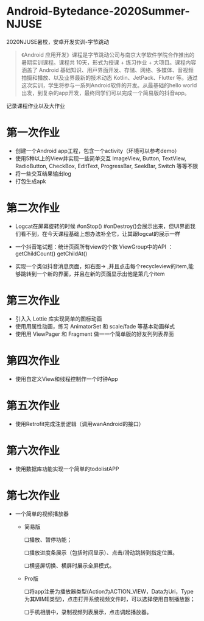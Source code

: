 # Android-Bytedance-2020Summer-NJUSE
2020NJUSE暑校，安卓开发实训-字节跳动

> 《Android 应⽤开发》课程是字节跳动公司与南京⼤学软件学院合作推出的暑期实训课程。课程共 10天，形式为授课 + 练习作业 + ⼤项⽬。课程内容涵盖了 Android 基础知识、⽤⼾界⾯开发、存储、⽹络、多媒体、⾳视频拍摄和播放、以及业界最新的技术动态 Kotlin、JetPack、Flutter 等。通过这次实训，学⽣将参与⼀系列Android软件的开发。从最基础的hello world出发，到复杂的app开发，最终同学们可以完成⼀个简易版的抖⾳app。

记录课程作业以及大作业

# 第一次作业

- 创建一个Android app工程，包含一个activity（环境可以参考demo）
- 使用5种以上的View并实现一些简单交互 ImageView, Button, TextView, RadioButton, CheckBox, EditText, ProgressBar, SeekBar, Switch 等等不限
- 将一些交互结果输出log
- 打包生成apk

# 第二次作业

- Logcat在屏幕旋转的时候 #onStop() #onDestroy()会展示出来，但UI界面我们看不到，在今天课程基础上想办法补全它，让其跟logcat的展示一样

- 一个抖音笔试题：统计页面所有view的个数   ViewGroup中的API ： getChildCount()  getChildAt()

- 实现一个类似抖音消息页面，如右图-> ,并且点击每个recycleview的item,能够跳转到一个新的界面，并且在新的页面显示出他是第几个item

# 第三次作业

- 引⼊入 Lottie 库实现简单的图标动画
- 使⽤用属性动画，练习 AnimatorSet 和 scale/fade 等基本动画样式
- 使⽤用 ViewPager 和 Fragment 做⼀一个简单版的好友列列表界⾯

# 第四次作业

- 使用自定义View和线程控制作一个时钟App

# 第五次作业

- 使用Retrofit完成注册逻辑（调用wanAndroid的接口）

# 第六次作业

- 使用数据库功能实现一个简单的todolistAPP

# 第七次作业

- 一个简单的视频播放器

  - 简易版

    ❏播放、暂停功能；

    ❏播放进度条展示（包括时间显示）、点击/滑动跳转到指定位置。

    ❏横竖屏切换、横屏时展示全屏模式。

  - Pro版

    ❏将app注册为播放器类型(Action为ACTION_VIEW，Data为Uri，Type为其MIME类型)，点击打开系统视频文件时，可以选择使用自制播放器；

    ❏手机相册中，录制视频列表展示，点击调起播放器。